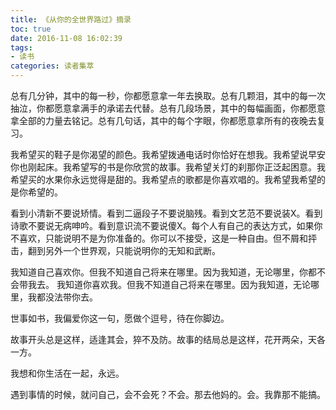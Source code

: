 ```yaml
---
title: 《从你的全世界路过》摘录
toc: true
date: 2016-11-08 16:02:39
tags:
- 读书
categories: 读者集萃
---
```


总有几分钟，其中的每一秒，你都愿意拿一年去换取。总有几颗泪，其中的每一次抽泣，你都愿意拿满手的承诺去代替。总有几段场景，其中的每幅画面，你都愿意拿全部的力量去铭记。总有几句话，其中的每个字眼，你都愿意拿所有的夜晚去复习。

我希望买的鞋子是你渴望的颜色。我希望拨通电话时你恰好在想我。我希望说早安你也刚起床。我希望写的书是你欣赏的故事。我希望关灯的刹那你正泛起困意。我希望买的水果你永远觉得是甜的。我希望点的歌都是你喜欢唱的。我希望我希望的是你希望的。

<!--more-->

看到小清新不要说矫情。看到二逼段子不要说脑残。看到文艺范不要说装X。看到诗歌不要说无病呻吟。看到意识流不要说傻X。每个人有自己的表达方式，如果你不喜欢，只能说明不是为你准备的。你可以不接受，这是一种自由。但不屑和抨击，翻到另外一个世界观，只能说明你的无知和武断。

我知道自己喜欢你。但我不知道自己将来在哪里。因为我知道，无论哪里，你都不会带我去。
我知道你喜欢我。但我不知道自己将来在哪里。因为我知道，无论哪里，我都没法带你去。

世事如书，我偏爱你这一句，愿做个逗号，待在你脚边。

故事开头总是这样，适逢其会，猝不及防。故事的结局总是这样，花开两朵，天各一方。

我想和你生活在一起，永远。

遇到事情的时候，就问自己，会不会死？不会。那去他妈的。会。我靠那不能搞。

